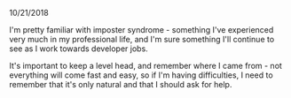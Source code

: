 10/21/2018

I'm pretty familiar with imposter syndrome - something I've experienced very much in my professional life, and I'm sure something I'll continue to see as I work towards developer jobs.

It's important to keep a level head, and remember where I came from - not everything will come fast and easy, so if I'm having difficulties, I need to remember that it's only natural and that I should ask for help.

